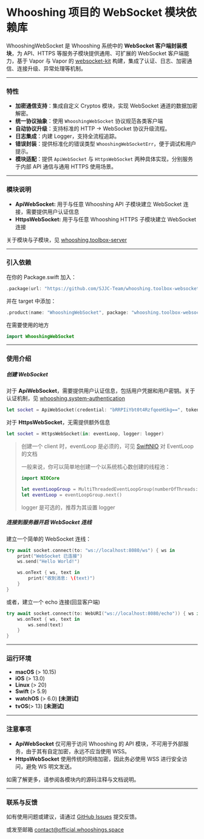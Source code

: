 # Whooshing 项目的 WebSocket 模块依赖库

WhooshingWebSocket 是 Whooshing 系统中的 **WebSocket 客户端封装模块**，为 API、HTTPS 等服务子模块提供通用、可扩展的 WebSocket 客户端能力，基于 Vapor 与 Vapor 的  [websocket-kit](https://github.com/vapor/websocket-kit) 构建，集成了认证、日志、加密通信、连接升级、异常处理等机制。

-----

### 特性

-  **加密通信支持**：集成自定义 Cryptos 模块，实现 WebSocket 通道的数据加密解密。
-  **统一协议抽象**：使用 `WhooshingWebSocket` 协议规范各类客户端
-  **自动协议升级**：支持标准的 HTTP → WebSocket 协议升级流程。
-  **日志集成**：内建 Logger，支持全流程追踪。
-  **错误封装**：提供标准化的错误类型 `WhooshingWebSocketErr`，便于调试和用户提示。
-  **模块适配**：提供 `ApiWebSocket` 与 `HttpsWebSocket` 两种具体实现，分别服务于内部 API 通信与通用 HTTPS 使用场景。

----

### 模块说明

- **ApiWebSocket:** 用于与任意 Whooshing API 子模块建立 WebSocket 连接，需要提供用户认证信息
- **HttpsWebSocket:** 用于与任意 Whooshing HTTPS 子模块建立 WebSocket 连接

关于模块与子模块，见 [whooshing.toolbox-server](https://github.com/SJJC-Team/whooshing.toolbox-server)

-----

### 引入依赖

在你的 Package.swift 加入：

``` swift
.package(url: "https://github.com/SJJC-Team/whooshing.toolbox-websocket.git", .upToNextMajor(from: "1.1.2"))
```

并在 target 中添加：

```swift
.product(name: "WhooshingWebSocket", package: "whooshing.toolbox-websocket")
```

在需要使用的地方

```swift
import WhooshingWebSocket
```

-------

### 使用介绍

##### 创建 WebSocket

对于 **ApiWebSocket**，需要提供用户认证信息，包括用户凭据和用户密钥。关于认证机制，见 [whooshing.system-authentication](https://github.com/SJJC-Team/whooshing.system-authentication)

```swift
let socket = ApiWebSocket(credential: "bRRPIiYbt0t4RzfqeeHSkg==", token: "jXTz4vTQk0O/XFIjWQIHLC7z9/E0/4VtEb+LkF8IcA4=", eventLoop: eventLoop, logger: logger)
```

对于 **HttpsWebSocket**，无需提供额外信息

```swift
let socket = HttpsWebSocket(in: eventLoop, logger: logger)
```

> 创建一个 client 时，eventLoop 是必须的，可见 [SwiftNIO](https://github.com/apple/swift-nio) 对 EventLoop 的文档
>
> 一般来说，你可以简单地创建一个以系统核心数创建的线程池：
>
> ```swift
> import NIOCore
> 
> let eventLoopGroup = MultiThreadedEventLoopGroup(numberOfThreads: System.coreCount)
> let eventLoop = eventLoopGroup.next()
> ```
>
> logger 是可选的，推荐为其设置 logger



##### 连接到服务器开启 WebSocket 连线

建立一个简单的 WebSocket 连线：

```swift
try await socket.connect(to: "ws://localhost:8080/ws") { ws in
    print("WebSocket 已连接")
    ws.send("Hello World!")

    ws.onText { ws, text in
        print("收到消息: \(text)")
    }
}
```

或者，建立一个 echo 连接(回显客户端)

```swift
try await socket.connect(to: WebURI("ws://localhost:8080/echo")) { ws in
    ws.onText { ws, text in
        ws.send(text)
    }
}
```

----

### 运行环境

* **macOS** (> 10.15)
* **iOS** (> 13.0)
* **Linux** (> 20)
* **Swift** (> 5.9)
* **watchOS** (> 6.0) **[未测试]**
* **tvOS**(> 13) **[未测试]**

---------

### 注意事项

- **ApiWebSocket** 仅可用于访问 Whooshing 的 API 模块，不可用于外部服务，由于其有自定加密，永远不应当使用 WSS。
- **HttpsWebSocket** 使用传统的网络加密，因此务必使用 WSS 进行安全访问，避免 WS 明文发送。

如需了解更多，请参阅各模块内的源码注释与文档说明。

-------

### 联系与反馈

如有使用问题或建议，请通过 [GitHub Issues](https://github.com/SJJC-Team/whooshing.toolbox-server/issues) 提交反馈。

或发至邮箱 [contact@official.whooshings.space](mailto:contact@official.whooshings.space)
